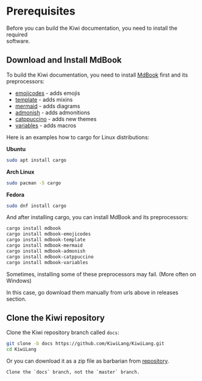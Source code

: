 # Prerequisites

Before you can build the Kiwi documentation, you need to install the required\
software.

## Download and Install MdBook

To build the Kiwi documentation, you need to install [MdBook]({{mdbook_url}})
first and its preprocessors:

- [emojicodes]({{mdbook_emojicodes_url}}) - adds emojis
- [template]({{mdbook_template_url}}) - adds mixins
- [mermaid]({{mdbook_mermaid_url}}) - adds diagrams
- [admonish]({{mdbook_admonish_url}}) - adds admonitions
- [catppuccino]({{mdbook_catppuccino_url}}) - adds new themes
- [variables]({{mdbook_variables_url}}) - adds macros

Here is an examples how to cargo for Linux distributions:

**Ubuntu**

```bash
sudo apt install cargo
```

**Arch Linux**

```bash
sudo pacman -S cargo
```

**Fedora**

```bash
sudo dnf install cargo
```

And after installing cargo, you can install MdBook and its preprocessors:

```bash
cargo install mdbook
cargo install mdbook-emojicodes
cargo install mdbook-template
cargo install mdbook-mermaid
cargo install mdbook-admonish
cargo install mdbook-catppuccino
cargo install mdbook-variables
```

Sometimes, installing some of these preprocessors may fail. (More often on Windows)

In this case, go download them manually from urls above in releases section.

## Clone the Kiwi repository

Clone the Kiwi repository branch called `docs`:

```bash
git clone -b docs https://github.com/KiwiLang/KiwiLang.git
cd KiwiLang
```

Or you can download it 
as a zip file as barbarian from [repository]({{github_repository}}/tree/docs).

```admonish note
Clone the `docs` branch, not the `master` branch.
```
